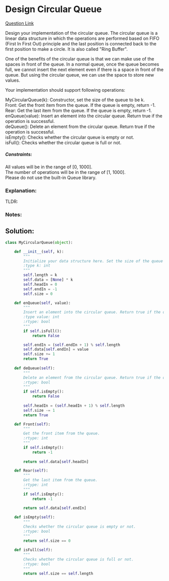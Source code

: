 # Design Circular Queue

[Question Link](https://leetcode.com/explore/featured/card/queue-stack/228/first-in-first-out-data-structure/1337/)  

Design your implementation of the circular queue. The circular queue is a linear data structure in which the operations are performed based on FIFO (First In First Out) principle and the last position is connected back to the first position to make a circle. It is also called "Ring Buffer".  

One of the benefits of the circular queue is that we can make use of the spaces in front of the queue. In a normal queue, once the queue becomes full, we cannot insert the next element even if there is a space in front of the queue. But using the circular queue, we can use the space to store new values.  

Your implementation should support following operations:  

MyCircularQueue(k): Constructor, set the size of the queue to be k.  
Front: Get the front item from the queue. If the queue is empty, return -1.  
Rear: Get the last item from the queue. If the queue is empty, return -1.  
enQueue(value): Insert an element into the circular queue. Return true if the operation is successful.  
deQueue(): Delete an element from the circular queue. Return true if the operation is successful.  
isEmpty(): Checks whether the circular queue is empty or not.  
isFull(): Checks whether the circular queue is full or not.  

##### Constraints:
All values will be in the range of [0, 1000].  
The number of operations will be in the range of [1, 1000].  
Please do not use the built-in Queue library.  

### Explanation:
TLDR: 

### Notes:


## Solution:
```Python
class MyCircularQueue(object):

    def __init__(self, k):
        """
        Initialize your data structure here. Set the size of the queue to be k.
        :type k: int
        """
        self.length = k
        self.data = [None] * k
        self.headIn = 0
        self.endIn = -1
        self.size = 0

    def enQueue(self, value):
        """
        Insert an element into the circular queue. Return true if the operation is successful.
        :type value: int
        :rtype: bool
        """
        if self.isFull():
            return False

        self.endIn = (self.endIn + 1) % self.length
        self.data[self.endIn] = value
        self.size += 1
        return True
        
    def deQueue(self):
        """
        Delete an element from the circular queue. Return true if the operation is successful.
        :rtype: bool
        """
        if self.isEmpty():
            return False
        
        self.headIn = (self.headIn + 1) % self.length
        self.size -= 1
        return True

    def Front(self):
        """
        Get the front item from the queue.
        :rtype: int
        """
        if self.isEmpty():
            return -1
        
        return self.data[self.headIn]

    def Rear(self):
        """
        Get the last item from the queue.
        :rtype: int
        """
        if self.isEmpty():
            return -1
        
        return self.data[self.endIn]

    def isEmpty(self):
        """
        Checks whether the circular queue is empty or not.
        :rtype: bool
        """
        return self.size == 0
    
    def isFull(self):
        """
        Checks whether the circular queue is full or not.
        :rtype: bool
        """
        return self.size == self.length
```
